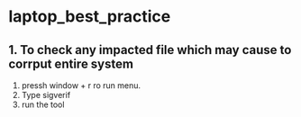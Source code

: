 # laptop_best_practice

## 1. To check any impacted file which may cause to corrput entire system
  
  1. pressh window + r ro run menu.
  2. Type sigverif
  3. run the tool 
